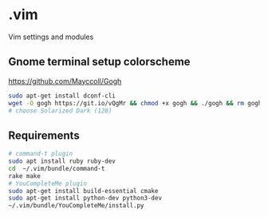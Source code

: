 # .vim
Vim settings and modules

## Gnome terminal setup colorscheme
https://github.com/Mayccoll/Gogh
```bash
sudo apt-get install dconf-cli
wget -O gogh https://git.io/vQgMr && chmod +x gogh && ./gogh && rm gogh
# choose Solarized Dark (128)
```

## Requirements
```bash
# command-t plugin
sudo apt install ruby ruby-dev
cd  ~/.vim/bundle/command-t
rake make
# YouCompleteMe plugin
sudo apt-get install build-essential cmake
sudo apt-get install python-dev python3-dev
~/.vim/bundle/YouCompleteMe/install.py
```
